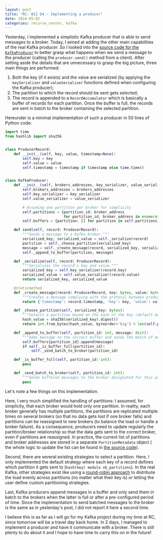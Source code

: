 ```yaml
---
layout: post
title: "RC: W12 D4 — Implementing a producer"
date: 2024-05-02
categories: recurse_center, kafka
---
```


Yesterday, I implemented a simplistic Kafka producer that is able to send messages to a broker.
Today, I aimed at adding the other main capabilities of the real Kafka producer.
So I looked into
the [source code for the `KafkaProducer`](https://github.com/apache/kafka/blob/trunk/clients/src/main/java/org/apache/kafka/clients/producer/KafkaProducer.java)
to better grasp what happens when we send a message to the producer (calling the `producer.send()` method from a
client).
After setting aside the details that are unnecessary to grasp the big picture, three main things are performed:

1. Both the key (if it exists) and the value are serialized (by applying the `keySerializer` and `valueSerializer`
   functions defined when configuring the Kafka producer);
2. The partition to which the record should be sent gets selected;
3. The record is appended to a `RecordAccumulator` which is basically a buffer of records for each partition.
   Once the buffer is full, the records are sent in batch to the broker containing the selected partition.

Hereunder is a minimal implementation of such a producer in 50 lines of Python code:

```python
import time
from hashlib import sha256


class ProducerRecord:
    def __init__(self, key, value, timestamp=None):
        self.key = key
        self.value = value
        self.timestamp = timestamp if timestamp else time.time()


class KafkaProducer:
    def __init__(self, brokers_addresses, key_serializer, value_serializer):
        self.brokers_addresses = brokers_addresses
        self.key_serializer = key_serializer
        self.value_serializer = value_serializer

        # Assuming one partition per broker for simplicity
        self.partitions = {partition_id: broker_address
                           for partition_id, broker_address in enumerate(self.brokers_addresses)}
        self.buffers = {partition: [] for partition in self.partitions}

    def send(self, record: ProducerRecord):
        """Sends a message to a Kafka broker."""
        serialized_key, serialized_value = self._serialize(record)
        partition = self._choose_partition(serialized_key)
        message = self._create_message(record, serialized_key, serialized_value)
        self._append_to_buffer(partition, message)

    def _serialize(self, record: ProducerRecord):
        """Serializes the record's key and value."""
        serialized_key = self.key_serializer(record.key)
        serialized_value = self.value_serializer(record.value)
        return serialized_key, serialized_value

    @staticmethod
    def _create_message(record: ProducerRecord, key: bytes, value: bytes):
        """Creates a message complying with the protocol between producers and brokers."""
        return {'timestamp': record.timestamp, 'key': key, 'value': value}

    def _choose_partition(self, serialized_key: bytes):
        """Selects a partition based on the hash of the key (default method)."""
        hash_value = sha256(serialized_key).digest()
        return int.from_bytes(hash_value, byteorder='big') % len(self.partitions)

    def _append_to_buffer(self, partition_id: int, message: dict):
        """Adds message to the correct buffer and sends the batch of messages to the broker when the buffer is full."""
        self.buffers[partition_id].append(message)
        if self._is_buffer_full(partition_id):
            self._send_batch_to_broker(partition_id)

    def _is_buffer_full(self, partition_id: int):
        pass

    def _send_batch_to_broker(self, partition_id: int):
        """Sends buffered messages to the broker designated for this partition and resets the buffer."""
        pass
```

Let's note a few things on this implementation.

Here, I very much simplified the handling of partitions: I assumed, for simplicity, that each broker would hold only one
partition.
In reality, each broker generally has multiple partitions, the partitions are replicated multiple times on several
brokers (so that no data gets lost if one broker falls) and partitions can be reassigned to new brokers (to balance the
load or handle a broker failure).
As a consequence, producers need to update regularly the partition/broker relationship so that the data gets sent to the
correct broker, even if partitions are reassigned.
In practice, the current list of partitions and broker addresses are stored in a separate `PartitionMetadata` object (
the whole logic to update the list can be found
in [the source code](https://github.com/apache/kafka/blob/trunk/clients/src/main/java/org/apache/kafka/clients/Metadata.java)).

Second, there are several existing strategies to select a partition.
Here, I only implemented the default strategy where each key of a record defines which partition it gets sent
to (`hash(key) modulo nb_partitions`).
In the real Kafka, other strategies exist like using
a [round-robin approach](https://en.wikipedia.org/wiki/Round-robin_item_allocation) to distribute the load evenly across
partitions (no matter what their key is) or letting the user define custom partitioning strategies.

Last, Kafka producers append messages in a buffer and only send them in batch to the brokers when the latter is full or
after a pre-configured period of time.
Since the implementation to send batched messages to the broker is the same as in yesterday's post, I did not report it
here a second time.

I believe this is as far as I will go for my Kafka project during my time at RC, since tomorrow will be a travel day
back home.
In 2 days, I managed to implement a producer and have it communicate with a broker.
There is still plenty to do about it and I hope to have time to carry this on in the future!

